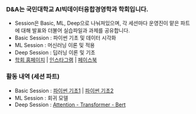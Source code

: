### D&A는 국민대학교 AI빅데이터융합경영학과 학회입니다.
  - Session은 Basic, ML, Deep으로 나눠져있으며, 각 세션마다 운영진이 맡은 파트에 대해 발표와 더불어 실습파일과 과제를 공유합니다.
  - Basic Session : 파이썬 기초 및 데이터 시각화
  - ML Session : 머신러닝 이론 및 적용
  - Deep Session : 딥러닝 이론 및 기초
  - [학회 홈페이지](https://cms.kookmin.ac.kr/kmu-dna/index.do) | [인스타그램](https://www.instagram.com/kmu_dna/) | [페이스북](https://www.facebook.com/kookmin.bigdata.dna2013/)
  
### 활동 내역 (세션 파트)
  - Basic Session : [파이썬 기초1](https://www.youtube.com/watch?v=JkZxUs3pYyw) | [파이썬 기초2](https://www.youtube.com/watch?v=ReLmHguUi0E)
  - ML Session : 회귀 모델
  - Deep Session : [Attention - Transformer - Bert](https://www.youtube.com/watch?v=PpY10OmTebc)
